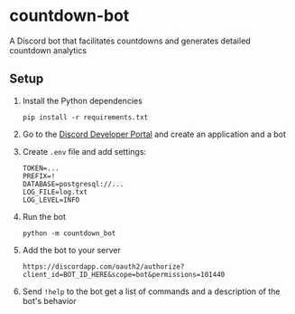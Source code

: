# countdown-bot
A Discord bot that facilitates countdowns and generates detailed countdown analytics



## Setup
1. Install the Python dependencies
    ```
    pip install -r requirements.txt
    ```

2. Go to the [Discord Developer Portal](https://discord.com/developers/) and create an application and a bot

3. Create `.env` file and add settings:
    ```
    TOKEN=...
    PREFIX=!
    DATABASE=postgresql://...
    LOG_FILE=log.txt
    LOG_LEVEL=INFO
    ```

4. Run the bot
    ```
    python -m countdown_bot
    ```

5. Add the bot to your server
    ```
    https://discordapp.com/oauth2/authorize?client_id=BOT_ID_HERE&scope=bot&permissions=101440
    ```

6. Send `!help` to the bot get a list of commands and a description of the bot's behavior
